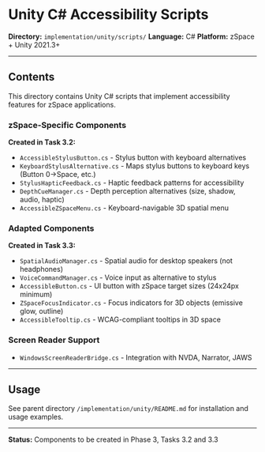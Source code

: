 # Unity C# Accessibility Scripts

**Directory:** `implementation/unity/scripts/`
**Language:** C#
**Platform:** zSpace + Unity 2021.3+

---

## Contents

This directory contains Unity C# scripts that implement accessibility features for zSpace applications.

### zSpace-Specific Components

**Created in Task 3.2:**
- `AccessibleStylusButton.cs` - Stylus button with keyboard alternatives
- `KeyboardStylusAlternative.cs` - Maps stylus buttons to keyboard keys (Button 0→Space, etc.)
- `StylusHapticFeedback.cs` - Haptic feedback patterns for accessibility
- `DepthCueManager.cs` - Depth perception alternatives (size, shadow, audio, haptic)
- `AccessibleZSpaceMenu.cs` - Keyboard-navigable 3D spatial menu

### Adapted Components

**Created in Task 3.3:**
- `SpatialAudioManager.cs` - Spatial audio for desktop speakers (not headphones)
- `VoiceCommandManager.cs` - Voice input as alternative to stylus
- `AccessibleButton.cs` - UI button with zSpace target sizes (24x24px minimum)
- `ZSpaceFocusIndicator.cs` - Focus indicators for 3D objects (emissive glow, outline)
- `AccessibleTooltip.cs` - WCAG-compliant tooltips in 3D space

### Screen Reader Support
- `WindowsScreenReaderBridge.cs` - Integration with NVDA, Narrator, JAWS

---

## Usage

See parent directory `/implementation/unity/README.md` for installation and usage examples.

---

**Status:** Components to be created in Phase 3, Tasks 3.2 and 3.3
